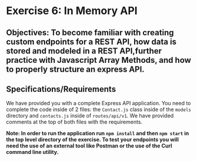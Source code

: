 # Exercise 6: In Memory API

## Objectives: To become familiar with creating custom endpoints for a REST API, how data is stored and modeled in a REST API,further practice with Javascript Array Methods, and how to properly structure an express API.

## Specifications/Requirements
We have provided you with a complete Express API application. You need to complete the code inside of 2 files: the `Contact.js` class inside of the `models` directory and `contacts.js` inside of `routes/api/v1`. We have provided comments at the top of both files with the requirements.

__Note: In order to run the application run ```npm install``` and then ```npm start``` in the top level directory of the exercise. To test your endpoints you will need the use of an external tool like Postman or the use of the Curl command line utility.__ 
